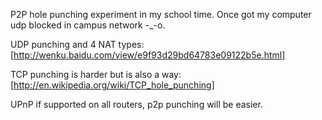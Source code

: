 P2P hole punching experiment in my school time. Once got my computer udp blocked in campus network -_-o.

UDP punching and 4 NAT types: [http://wenku.baidu.com/view/e9f93d29bd64783e09122b5e.html]

TCP punching is harder but is also a way: [http://en.wikipedia.org/wiki/TCP_hole_punching]

UPnP if supported on all routers, p2p punching will be easier.

